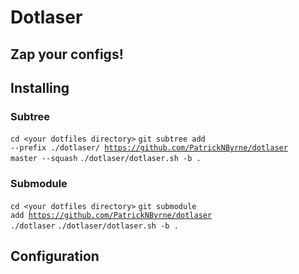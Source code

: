# Dotlaser
## Zap your configs!

## Installing

### Subtree
<code>cd &lt;your dotfiles directory&gt;</code>
<code>git subtree add --prefix ./dotlaser/ https://github.com/PatrickNByrne/dotlaser master --squash</code>
<code>./dotlaser/dotlaser.sh -b .</code>


### Submodule
<code>cd &lt;your dotfiles directory&gt;</code>
<code>git submodule add https://github.com/PatrickNByrne/dotlaser ./dotlaser</code>
<code>./dotlaser/dotlaser.sh -b .</code>

## Configuration


